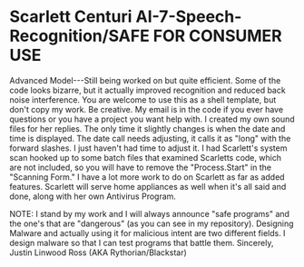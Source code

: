 # Scarlett Centuri AI-7-Speech-Recognition/SAFE FOR CONSUMER USE
Advanced Model---Still being worked on but quite efficient. Some of the code looks bizarre, but it actually improved recognition and reduced back noise interference. You are welcome to use this as a shell template, but don't copy my work. Be creative. My email is in the code if you ever have questions or you have a project you want help with.
I created my own sound files for her replies. The only time it slightly changes is when the date and time is displayed. The date call needs adjusting, it calls it as "long" with the forward slashes. I just haven't had time to adjust it. I had Scarlett's system scan hooked up to some batch files that examined Scarletts code, which are not included, so you will have to remove the "Process.Start" in the "Scanning Form." I have a lot more work to do on Scarlett as far as added features. Scarlett will serve home appliances as well when it's all said and done, along with her own Antivirus Program. 

NOTE: I stand by my work and I will always announce "safe programs" and the one's that are "dangerous" (as you can see in my repository).
Designing Malware and actually using it for malicious intent are two different fields. I design malware so that I can test programs that battle them.
                                                                                      Sincerely,
                                                                                      Justin Linwood Ross (AKA Rythorian/Blackstar)
